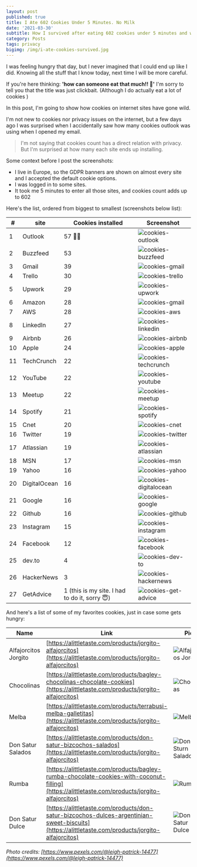 ```yaml
---
layout: post
published: true
title: I Ate 602 Cookies Under 5 Minutes. No Milk
date: '2021-03-30'
subtitle: How I survived after eating 602 cookies under 5 minutes and what happened next
category: Posts
tags: privacy 
bigimg: /img/i-ate-cookies-survived.jpg
---
```


I was feeling hungry that day, but I never imagined that I could end up like I did. Knowing all the stuff that I know today, next time I will be more careful.

If you're here thinking: **'how can someone eat that much!! 🤯'** I'm sorry to tell you that the title was just clickbait. (Although I do actually eat a lot of cookies )

In this post, I'm going to show how cookies on internet sites have gone wild.

I'm not new to cookies nor privacy issues on the internet, but a few days ago I was surprised when I accidentally saw how many cookies outlook was using when I opened my email.

> I'm not saying that cookies count has a direct relation with privacy. But I'm surprised at how many each site ends up installing.

Some context before I post the screenshots:

- I live in Europe, so the GDPR banners are shown on almost every site and I accepted the default cookie options.
- I was logged in to some sites.
- It took me 5 minutes to enter all those sites, and cookies count adds up to 602

Here's the list, ordered from biggest to smallest (screenshots below list):

| # | site | Cookies installed | Screenshot |
|---|---|---|---|
|1|Outlook|57 👑👑|![cookies-outlook](../img/cookies-outlook.png)|
|2|Buzzfeed|53|![cookies-buzzfeed](../img/cookies-buzzfeed.png)|
|3|Gmail|39|![cookies-gmail](../img/cookies-gmail.png)|
|4|Trello|30|![cookies-trello](../img/cookies-trello.png)|
|5|Upwork|29|![cookies-upwork](../img/cookies-upwork.png)|
|6|Amazon|28|![cookies-gmail](../img/cookies-amazon.png)|
|7|AWS|28|![cookies-aws](../img/cookies-aws.png)|
|8|LinkedIn|27|![cookies-linkedin](../img/cookies-linkedin.png)|
|9|Airbnb|26|![cookies-airbnb](../img/cookies-airbnb.png)|
|10|Apple|24|![cookies-apple](../img/cookies-apple.png)|
|11|TechCrunch|22|![cookies-techcrunch](../img/cookies-techcrunch.png)|
|12|YouTube|22|![cookies-youtube](../img/cookies-youtube.png)|
|13|Meetup|22|![cookies-meetup](../img/cookies-meetup.png)|
|14|Spotify|21|![cookies-spotify](../img/cookies-spotify.png)|
|15|Cnet|20|![cookies-cnet](../img/cookies-cnet.png)|
|16|Twitter|19|![cookies-twitter](../img/cookies-twitter.png)|
|17|Atlassian|19|![cookies-atlassian](../img/cookies-atlassian.png)|
|18|MSN|17|![cookies-msn](../img/cookies-msn.png)|
|19|Yahoo|16|![cookies-yahoo](../img/cookies-yahoo.png)|
|20|DigitalOcean|16|![cookies-digitalocean](../img/cookies-digitalocean.png)|
|21|Google|16|![cookies-google](../img/cookies-google.png)|
|22|Github|16|![cookies-github](../img/cookies-github.png)|
|23|Instagram|15|![cookies-instagram](../img/cookies-instagram.png)|
|24|Facebook|12|![cookies-facebook](../img/cookies-facebook.png)|
|25|dev.to|4|![cookies-dev-to](../img/cookies-dev-to.png)|
|26|HackerNews|3|![cookies-hackernews](../img/cookies-hackernews.png)|
|27|GetAdvice|1 (this is my site. I had to do it, sorry 😇)|![cookies-get-advice](../img/cookies-get-advice.png)|

And here's a list of some of my favorites cookies, just in case some gets hungry:

|Name|Link|Pic|
|---|---|---|
|Alfajorcitos Jorgito|[https://alittletaste.com/products/jorgito-alfajorcitos](https://alittletaste.com/products/jorgito-alfajorcitos)|![Alfajorcitos Jorgito](../img/jorgito-alfajorcitos.jpg)|
|Chocolinas|[https://alittletaste.com/products/bagley-chocolinas-chocolate-cookies](https://alittletaste.com/products/jorgito-alfajorcitos)|![Chocolinas](../img/chocolinas.jpg)|
|Melba|[https://alittletaste.com/products/terrabusi-melba-galletitas](https://alittletaste.com/products/jorgito-alfajorcitos)|![Melba](../img/melba.jpg)|
|Don Satur Salados|[https://alittletaste.com/products/don-satur-bizcochos-salados](https://alittletaste.com/products/jorgito-alfajorcitos)|![Don Sturn Salado](../img/don-satur-grasa.jpg)|
|Rumba|[https://alittletaste.com/products/bagley-rumba-chocolate-cookies-with-coconut-filling](https://alittletaste.com/products/jorgito-alfajorcitos)|![Rumba](../img/rumba.jpg)|
|Don Satur Dulce|[https://alittletaste.com/products/don-satur-bizcochos-dulces-argentinian-sweet-biscuits](https://alittletaste.com/products/jorgito-alfajorcitos)|![Don Satur Dulce](../img/don-satur-dulces.jpg)|

*Photo credits: [https://www.pexels.com/@leigh-patrick-14477](https://www.pexels.com/@leigh-patrick-14477)*